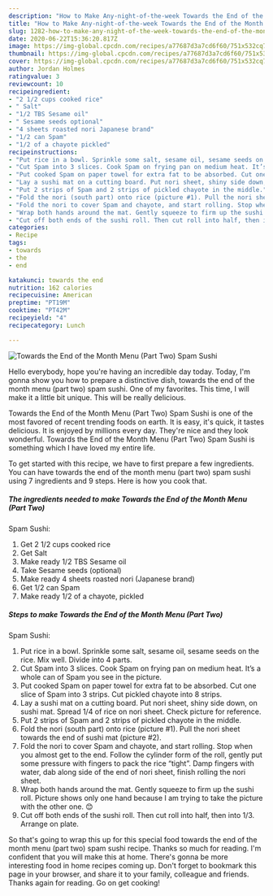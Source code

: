 ```yaml
---
description: "How to Make Any-night-of-the-week Towards the End of the Month Menu (Part Two) Spam Sushi"
title: "How to Make Any-night-of-the-week Towards the End of the Month Menu (Part Two) Spam Sushi"
slug: 1282-how-to-make-any-night-of-the-week-towards-the-end-of-the-month-menu-part-two-spam-sushi
date: 2020-06-22T15:36:20.817Z
image: https://img-global.cpcdn.com/recipes/a77687d3a7cd6f60/751x532cq70/towards-the-end-of-the-month-menu-part-two-spam-sushi-recipe-main-photo.jpg
thumbnail: https://img-global.cpcdn.com/recipes/a77687d3a7cd6f60/751x532cq70/towards-the-end-of-the-month-menu-part-two-spam-sushi-recipe-main-photo.jpg
cover: https://img-global.cpcdn.com/recipes/a77687d3a7cd6f60/751x532cq70/towards-the-end-of-the-month-menu-part-two-spam-sushi-recipe-main-photo.jpg
author: Jordan Holmes
ratingvalue: 3
reviewcount: 10
recipeingredient:
- "2 1/2 cups cooked rice"
- " Salt"
- "1/2 TBS Sesame oil"
- " Sesame seeds optional"
- "4 sheets roasted nori Japanese brand"
- "1/2 can Spam"
- "1/2 of a chayote pickled"
recipeinstructions:
- "Put rice in a bowl. Sprinkle some salt, sesame oil, sesame seeds on the rice. Mix well. Divide into 4 parts."
- "Cut Spam into 3 slices. Cook Spam on frying pan on medium heat. It’s a whole can of Spam you see in the picture."
- "Put cooked Spam on paper towel for extra fat to be absorbed. Cut one slice of Spam into 3 strips. Cut pickled chayote into 8 strips."
- "Lay a sushi mat on a cutting board. Put nori sheet, shiny side down, on sushi mat. Spread 1/4 of rice on nori sheet. Check picture for reference."
- "Put 2 strips of Spam and 2 strips of pickled chayote in the middle."
- "Fold the nori (south part) onto rice (picture #1). Pull the nori sheet towards the end of sushi mat (picture #2)."
- "Fold the nori to cover Spam and chayote, and start rolling. Stop when you almost get to the end. Follow the cylinder form of the roll, gently put some pressure with fingers to pack the rice “tight”. Damp fingers with water, dab along side of the end of nori sheet, finish rolling the nori sheet."
- "Wrap both hands around the mat. Gently squeeze to firm up the sushi roll. Picture shows only one hand because I am trying to take the picture with the other one. 😊"
- "Cut off both ends of the sushi roll. Then cut roll into half, then into 1/3. Arrange on plate."
categories:
- Recipe
tags:
- towards
- the
- end

katakunci: towards the end 
nutrition: 162 calories
recipecuisine: American
preptime: "PT19M"
cooktime: "PT42M"
recipeyield: "4"
recipecategory: Lunch

---
```



![Towards the End of the Month Menu (Part Two)
Spam Sushi](https://img-global.cpcdn.com/recipes/a77687d3a7cd6f60/751x532cq70/towards-the-end-of-the-month-menu-part-two-spam-sushi-recipe-main-photo.jpg)

Hello everybody, hope you're having an incredible day today. Today, I'm gonna show you how to prepare a distinctive dish, towards the end of the month menu (part two)
spam sushi. One of my favorites. This time, I will make it a little bit unique. This will be really delicious.

Towards the End of the Month Menu (Part Two)
Spam Sushi is one of the most favored of recent trending foods on earth. It is easy, it's quick, it tastes delicious. It is enjoyed by millions every day. They're nice and they look wonderful. Towards the End of the Month Menu (Part Two)
Spam Sushi is something which I have loved my entire life.




To get started with this recipe, we have to first prepare a few ingredients. You can have towards the end of the month menu (part two)
spam sushi using 7 ingredients and 9 steps. Here is how you cook that.

<!--inarticleads1-->

##### The ingredients needed to make Towards the End of the Month Menu (Part Two)
Spam Sushi:

1. Get 2 1/2 cups cooked rice
1. Get  Salt
1. Make ready 1/2 TBS Sesame oil
1. Take  Sesame seeds (optional)
1. Make ready 4 sheets roasted nori (Japanese brand)
1. Get 1/2 can Spam
1. Make ready 1/2 of a chayote, pickled




<!--inarticleads2-->

##### Steps to make Towards the End of the Month Menu (Part Two)
Spam Sushi:

1. Put rice in a bowl. Sprinkle some salt, sesame oil, sesame seeds on the rice. Mix well. Divide into 4 parts.
1. Cut Spam into 3 slices. Cook Spam on frying pan on medium heat. It’s a whole can of Spam you see in the picture.
1. Put cooked Spam on paper towel for extra fat to be absorbed. Cut one slice of Spam into 3 strips. Cut pickled chayote into 8 strips.
1. Lay a sushi mat on a cutting board. Put nori sheet, shiny side down, on sushi mat. Spread 1/4 of rice on nori sheet. Check picture for reference.
1. Put 2 strips of Spam and 2 strips of pickled chayote in the middle.
1. Fold the nori (south part) onto rice (picture #1). Pull the nori sheet towards the end of sushi mat (picture #2).
1. Fold the nori to cover Spam and chayote, and start rolling. Stop when you almost get to the end. Follow the cylinder form of the roll, gently put some pressure with fingers to pack the rice “tight”. Damp fingers with water, dab along side of the end of nori sheet, finish rolling the nori sheet.
1. Wrap both hands around the mat. Gently squeeze to firm up the sushi roll. Picture shows only one hand because I am trying to take the picture with the other one. 😊
1. Cut off both ends of the sushi roll. Then cut roll into half, then into 1/3. Arrange on plate.




So that's going to wrap this up for this special food towards the end of the month menu (part two)
spam sushi recipe. Thanks so much for reading. I'm confident that you will make this at home. There's gonna be more interesting food in home recipes coming up. Don't forget to bookmark this page in your browser, and share it to your family, colleague and friends. Thanks again for reading. Go on get cooking!
